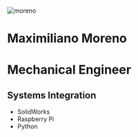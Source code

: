 ![moreno](https://cipherdrive.github.io/max.png)

# Maximiliano Moreno
# Mechanical Engineer
## Systems Integration
- SolidWorks
- Raspberry Pi
- Python
